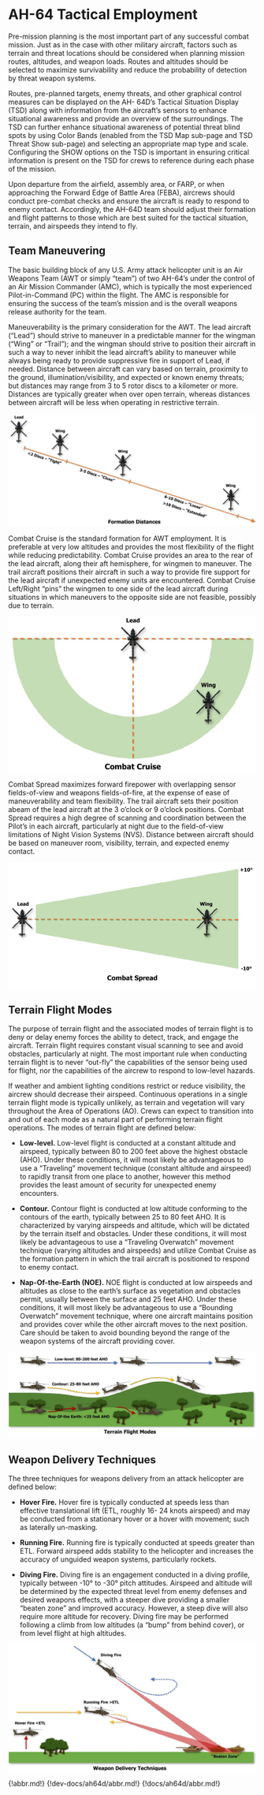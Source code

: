 
# AH-64 Tactical Employment

Pre-mission planning is the most important part of any successful combat mission. Just as in the case with other
military aircraft, factors such as terrain and threat locations should be considered when planning mission routes,
altitudes, and weapon loads. Routes and altitudes should be selected to maximize survivability and reduce the
probability of detection by threat weapon systems.

Routes, pre-planned targets, enemy threats, and other graphical control measures can be displayed on the AH-
64D’s Tactical Situation Display (TSD) along with information from the aircraft’s sensors to enhance situational
awareness and provide an overview of the surroundings. The TSD can further enhance situational awareness of
potential threat blind spots by using Color Bands (enabled from the TSD Map sub-page and TSD Threat Show
sub-page) and selecting an appropriate map type and scale. Configuring the SHOW options on the TSD is
important in ensuring critical information is present on the TSD for crews to reference during each phase of the
mission.

Upon departure from the airfield, assembly area, or FARP, or when approaching the Forward Edge of Battle Area
(FEBA), aircrews should conduct pre-combat checks and ensure the aircraft is ready to respond to enemy contact.
Accordingly, the AH-64D team should adjust their formation and flight patterns to those which are best suited for
the tactical situation, terrain, and airspeeds they intend to fly.



## Team Maneuvering

The basic building block of any U.S. Army attack helicopter unit is an Air Weapons Team (AWT or simply “team”)
of two AH-64’s under the control of an Air Mission Commander (AMC), which is typically the most experienced
Pilot-in-Command (PC) within the flight. The AMC is responsible for ensuring the success of the team’s mission
and is the overall weapons release authority for the team.

Maneuverability is the primary consideration for the AWT. The lead aircraft (“Lead”) should strive to maneuver
in a predictable manner for the wingman (“Wing” or “Trail”); and the wingman should strive to position their
aircraft in such a way to never inhibit the lead aircraft’s ability to maneuver while always being ready to provide
suppressive fire in support of Lead, if needed. Distance between aircraft can vary based on terrain, proximity to
the ground, illumination/visibility, and expected or known enemy threats; but distances may range from 3 to 5
rotor discs to a kilometer or more. Distances are typically greater when over open terrain, whereas distances
between aircraft will be less when operating in restrictive terrain.

![](img/img-280-1-screen.jpg)

Combat Cruise is the standard formation for AWT employment. It is preferable at very low altitudes and provides
the most flexibility of the flight while reducing predictability. Combat Cruise provides an area to the rear of the
lead aircraft, along their aft hemisphere, for wingmen to maneuver. The trail aircraft positions their aircraft in
such a way to provide fire support for the lead aircraft if unexpected enemy units are encountered. Combat Cruise
Left/Right “pins” the wingmen to one side of the lead aircraft during situations in which maneuvers to the
opposite side are not feasible, possibly due to terrain.

![](img/img-281-1-screen.jpg)

Combat Spread maximizes forward firepower with overlapping sensor fields-of-view and weapons fields-of-fire,
at the expense of ease of maneuverability and team flexibility. The trail aircraft sets their position abeam of the
lead aircraft at the 3 o’clock or 9 o’clock positions. Combat Spread requires a high degree of scanning and
coordination between the Pilot’s in each aircraft, particularly at night due to the field-of-view limitations of Night
Vision Systems (NVS). Distance between aircraft should be based on maneuver room, visibility, terrain, and
expected enemy contact.

![](img/img-281-2-screen.jpg)


## Terrain Flight Modes

The purpose of terrain flight and the associated modes of terrain flight is to deny or delay enemy forces the ability
to detect, track, and engage the aircraft. Terrain flight requires constant visual scanning to see and avoid
obstacles, particularly at night. The most important rule when conducting terrain flight is to never “out-fly” the
capabilities of the sensor being used for flight, nor the capabilities of the aircrew to respond to low-level hazards.

If weather and ambient lighting conditions restrict or reduce visibility, the aircrew should decrease their airspeed.
Continuous operations in a single terrain flight mode is typically unlikely, as terrain and vegetation will vary
throughout the Area of Operations (AO). Crews can expect to transition into and out of each mode as a natural
part of performing terrain flight operations. The modes of terrain flight are defined below:



- **Low-level.** Low-level flight is conducted at a constant altitude and airspeed, typically between 80 to 200
     feet above the highest obstacle (AHO). Under these conditions, it will most likely be advantageous to use a
     “Traveling” movement technique (constant altitude and airspeed) to rapidly transit from one place to
     another, however this method provides the least amount of security for unexpected enemy encounters.



- **Contour.** Contour flight is conducted at low altitude conforming to the contours of the earth, typically
     between 25 to 80 feet AHO. It is characterized by varying airspeeds and altitude, which will be dictated by
     the terrain itself and obstacles. Under these conditions, it will most likely be advantageous to use a “Traveling
     Overwatch” movement technique (varying altitudes and airspeeds) and utilize Combat Cruise as the
     formation pattern in which the trail aircraft is positioned to respond to enemy contact.



- **Nap-Of-the-Earth (NOE).** NOE flight is conducted at low airspeeds and altitudes as close to the earth’s
     surface as vegetation and obstacles permit, usually between the surface and 25 feet AHO. Under these
     conditions, it will most likely be advantageous to use a “Bounding Overwatch” movement technique, where
     one aircraft maintains position and provides cover while the other aircraft moves to the next position. Care
     should be taken to avoid bounding beyond the range of the weapon systems of the aircraft providing cover.

![](img/img-282-1-screen.jpg)


## Weapon Delivery Techniques

The three techniques for weapons delivery from an attack helicopter are defined below:



- **Hover Fire.** Hover fire is typically conducted at speeds less than effective translational lift (ETL, roughly 16-
     24 knots airspeed) and may be conducted from a stationary hover or a hover with movement; such as
     laterally un-masking.



- **Running Fire.** Running fire is typically conducted at speeds greater than ETL. Forward airspeed adds
     stability to the helicopter and increases the accuracy of unguided weapon systems, particularly rockets.



- **Diving Fire.** Diving fire is an engagement conducted in a diving profile, typically between -10° to -30° pitch
     attitudes. Airspeed and altitude will be determined by the expected threat level from enemy defenses and
     desired weapons effects, with a steeper dive providing a smaller “beaten zone” and improved accuracy.
     However, a steep dive will also require more altitude for recovery. Diving fire may be performed following a
     climb from low altitudes (a “bump” from behind cover), or from level flight at high altitudes.

![](img/img-283-1-screen.jpg)

{!abbr.md!}
{!dev-docs/ah64d/abbr.md!}
{!docs/ah64d/abbr.md!}
